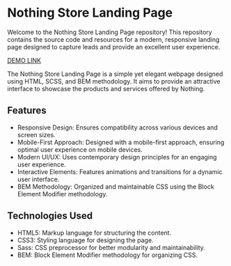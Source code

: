 # Nothing Store Landing Page

Welcome to the Nothing Store Landing Page repository! This repository contains the source code and resources for a modern, responsive landing page designed to capture leads and provide an excellent user experience.

[DEMO LINK](https://lLiashko.github.io/nothing-landing-page/)

The Nothing Store Landing Page is a simple yet elegant webpage designed using HTML, SCSS, and BEM methodology. It aims to provide an attractive interface to showcase the products and services offered by Nothing.

## Features

- Responsive Design: Ensures compatibility across various devices and screen sizes.
- Mobile-First Approach: Designed with a mobile-first approach, ensuring optimal user experience on mobile devices.
- Modern UI/UX: Uses contemporary design principles for an engaging user experience.
- Interactive Elements: Features animations and transitions for a dynamic user interface.
- BEM Methodology: Organized and maintainable CSS using the Block Element Modifier methodology.

## Technologies Used

- HTML5: Markup language for structuring the content.
- CSS3: Styling language for designing the page.
- Sass: CSS preprocessor for better modularity and maintainability.
- BEM: Block Element Modifier methodology for organizing CSS.
